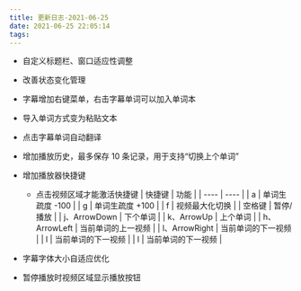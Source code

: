 ```yaml
---
title: 更新日志-2021-06-25
date: 2021-06-25 22:05:14
tags:
---
```


- 自定义标题栏、窗口适应性调整
- 改善状态变化管理
- 字幕增加右键菜单，右击字幕单词可以加入单词本
- 导入单词方式变为粘贴文本
- 点击字幕单词自动翻译
- 增加播放历史，最多保存 10 条记录，用于支持“切换上个单词”
- 增加播放器快捷键

  - 点击视频区域才能激活快捷键
    | 快捷键 | 功能 |
    | ---- | ---- |
    | a | 单词生疏度 -100 |
    | g | 单词生疏度 +100 |
    | f | 视频最大化切换 |
    | 空格键 | 暂停/播放 |
    | j、ArrowDown | 下个单词 |
    | k、ArrowUp | 上个单词 |
    | h、ArrowLeft | 当前单词的上一视频 |
    | l、ArrowRight | 当前单词的下一视频 |
    | l | 当前单词的下一视频 |
    | l | 当前单词的下一视频 |

- 字幕字体大小自适应优化
- 暂停播放时视频区域显示播放按钮
